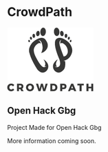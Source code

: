 # CrowdPath

![alt text](./frontend/src/crowdpathdark.png)


## Open Hack Gbg

Project Made for Open Hack Gbg

More information coming soon.

